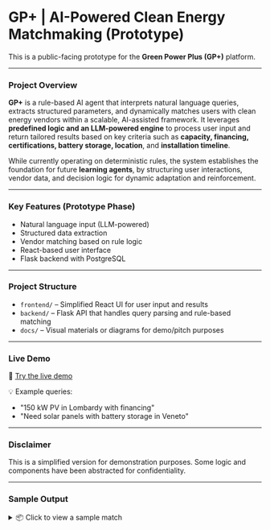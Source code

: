 # GP+ | AI-Powered Clean Energy Matchmaking (Prototype)

This is a public-facing prototype for the **Green Power Plus (GP+)** platform.

---

### Project Overview

**GP+** is a rule-based AI agent that interprets natural language queries, extracts structured parameters, and dynamically matches users with clean energy vendors within a scalable, AI-assisted framework. It leverages **predefined logic and an LLM-powered engine** to process user input and return tailored results based on key criteria such as **capacity, financing, certifications, battery storage, location**, and **installation timeline**.

While currently operating on deterministic rules, the system establishes the foundation for future **learning agents**, by structuring user interactions, vendor data, and decision logic for dynamic adaptation and reinforcement.

---

### Key Features (Prototype Phase)

- Natural language input (LLM-powered)
- Structured data extraction
- Vendor matching based on rule logic
- React-based user interface
- Flask backend with PostgreSQL

---

### Project Structure

- `frontend/` – Simplified React UI for user input and results  
- `backend/` – Flask API that handles query parsing and rule-based matching  
- `docs/` – Visual materials or diagrams for demo/pitch purposes

---

### Live Demo

🚀 [Try the live demo](https://greenpowerplus.replit.app)

💡 Example queries:  
- "150 kW PV in Lombardy with financing"  
- "Need solar panels with battery storage in Veneto"

---

### Disclaimer

This is a simplified version for demonstration purposes. Some logic and components have been abstracted for confidentiality.

---

### Sample Output

<details>
<summary>📦 Click to view a sample match</summary>

```json
{
  "ID": 1083,
  "Product": "PV",
  "Capacity": "150 kW",
  "Price": "€37,127",
  "Certifications": "IEC 61215", "TÜV Rheinland", "IEC 61730"
  "Financing Available": "Yes",
  "Battery Storage": "Yes",
  "Location": "Lombardy",
  "Installation Timeline": "6 months"
}
